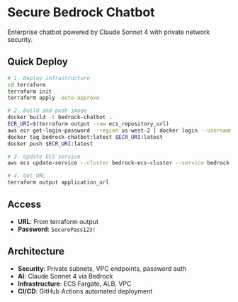 # Secure Bedrock Chatbot

Enterprise chatbot powered by Claude Sonnet 4 with private network security.

## Quick Deploy

```bash
# 1. Deploy infrastructure
cd terraform
terraform init
terraform apply -auto-approve

# 2. Build and push image
docker build -t bedrock-chatbot .
ECR_URI=$(terraform output -raw ecs_repository_url)
aws ecr get-login-password --region us-west-2 | docker login --username AWS --password-stdin $ECR_URI
docker tag bedrock-chatbot:latest $ECR_URI:latest
docker push $ECR_URI:latest

# 3. Update ECS service
aws ecs update-service --cluster bedrock-ecs-cluster --service bedrock-chatbot-service --force-new-deployment --region us-west-2

# 4. Get URL
terraform output application_url
```

## Access

- **URL**: From terraform output
- **Password**: `SecurePass123!`

## Architecture

- **Security**: Private subnets, VPC endpoints, password auth
- **AI**: Claude Sonnet 4 via Bedrock
- **Infrastructure**: ECS Fargate, ALB, VPC
- **CI/CD**: GitHub Actions automated deployment
